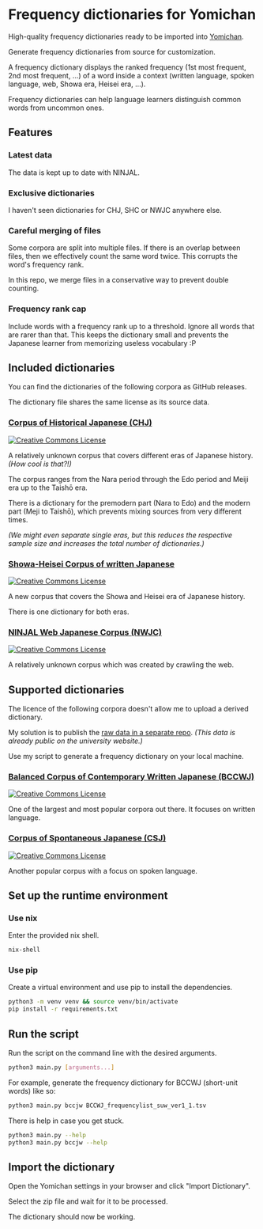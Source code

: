 # Frequency dictionaries for Yomichan

High-quality frequency dictionaries ready to be imported into [Yomichan](https://foosoft.net/projects/yomichan/).

Generate frequency dictionaries from source for customization.

A frequency dictionary displays the ranked frequency (1st most frequent, 2nd most frequent, ...) of a word inside a context (written language, spoken language, web, Showa era, Heisei era, ...).

Frequency dictionaries can help language learners distinguish common words from uncommon ones.

## Features

### Latest data

The data is kept up to date with NINJAL.

### Exclusive dictionaries

I haven't seen dictionaries for CHJ, SHC or NWJC anywhere else.

### Careful merging of files

Some corpora are split into multiple files. If there is an overlap between files, then we effectively count the same word twice. This corrupts the word's frequency rank.

In this repo, we merge files in a conservative way to prevent double counting.

### Frequency rank cap

Include words with a frequency rank up to a threshold. Ignore all words that are rarer than that. This keeps the dictionary small and prevents the Japanese learner from memorizing useless vocabulary :P

## Included dictionaries

You can find the dictionaries of the following corpora as GitHub releases.

The dictionary file shares the same license as its source data.

### [Corpus of Historical Japanese (CHJ)](https://clrd.ninjal.ac.jp/chj/index.html)

<a rel="license" href="http://creativecommons.org/licenses/by-nc-sa/4.0/"><img alt="Creative Commons License" style="border-width:0" src="https://i.creativecommons.org/l/by-nc-sa/4.0/88x31.png" /></a>

A relatively unknown corpus that covers different eras of Japanese history. _(How cool is that?!)_

The corpus ranges from the Nara period through the Edo period and Meiji era up to the Taishō era.

There is a dictionary for the premodern part (Nara to Edo) and the modern part (Meji to Taishō), which prevents mixing sources from very different times.

_(We might even separate single eras, but this reduces the respective sample size and increases the total number of dictionaries.)_

### [Showa-Heisei Corpus of written Japanese](https://clrd.ninjal.ac.jp/shc/index.html)

<a rel="license" href="http://creativecommons.org/licenses/by-nc-sa/4.0/"><img alt="Creative Commons License" style="border-width:0" src="https://i.creativecommons.org/l/by-nc-sa/4.0/88x31.png" /></a>

A new corpus that covers the Showa and Heisei era of Japanese history.

There is one dictionary for both eras.

### [NINJAL Web Japanese Corpus (NWJC)](https://masayu-a.github.io/NWJC/)

<a rel="license" href="http://creativecommons.org/licenses/by/4.0/"><img alt="Creative Commons License" style="border-width:0" src="https://i.creativecommons.org/l/by/4.0/88x31.png" /></a>

A relatively unknown corpus which was created by crawling the web.

## Supported dictionaries

The licence of the following corpora doesn't allow me to upload a derived dictionary.

My solution is to publish the [raw data in a separate repo](https://github.com/uncomputable/frequency-data). _(This data is already public on the university website.)_

Use my script to generate a frequency dictionary on your local machine.

### [Balanced Corpus of Contemporary Written Japanese (BCCWJ)](https://clrd.ninjal.ac.jp/bccwj/index.html)

<a rel="license" href="http://creativecommons.org/licenses/by-nc-nd/3.0/"><img alt="Creative Commons License" style="border-width:0" src="https://i.creativecommons.org/l/by-nc-nd/3.0/88x31.png" /></a>

One of the largest and most popular corpora out there. It focuses on written language.

### [Corpus of Spontaneous Japanese (CSJ)](https://clrd.ninjal.ac.jp/csj/index.html)

<a rel="license" href="http://creativecommons.org/licenses/by-nc-nd/3.0/"><img alt="Creative Commons License" style="border-width:0" src="https://i.creativecommons.org/l/by-nc-nd/3.0/88x31.png" /></a>

Another popular corpus with a focus on spoken language.

## Set up the runtime environment

### Use nix

Enter the provided nix shell.

```bash
nix-shell
```

### Use pip

Create a virtual environment and use pip to install the dependencies.

```bash
python3 -m venv venv && source venv/bin/activate
pip install -r requirements.txt
```

## Run the script

Run the script on the command line with the desired arguments.

```bash
python3 main.py [arguments...]
```

For example, generate the frequency dictionary for BCCWJ (short-unit words) like so:

```bash
python3 main.py bccjw BCCWJ_frequencylist_suw_ver1_1.tsv
```

There is help in case you get stuck.

```bash
python3 main.py --help
python3 main.py bccjw --help
```

## Import the dictionary

Open the Yomichan settings in your browser and click "Import Dictionary".

Select the zip file and wait for it to be processed.

The dictionary should now be working.
